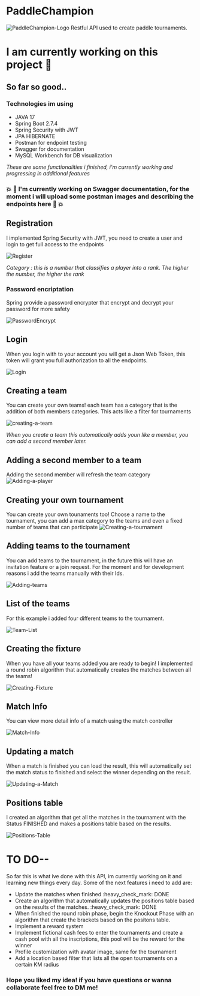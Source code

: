 # PaddleChampion

![PaddleChampion-Logo](https://jeremiasoviedo.github.io/images/logo-no-background.png)
Restful API used to create paddle tournaments.

# I am currently working on this project :wrench:


## So far so good..

### Technologies im using
<ul>
<li>JAVA 17</li>
<li>Spring Boot 2.7.4</li>
<li>Spring Security with JWT</li>
<li>JPA HIBERNATE</li>
<li>Postman for endpoint testing</li>
  <li>Swagger for documentation</li>
<li>MySQL Workbench for DB visualization</li>
</ul>

*These are some functionalities i finished, i'm currently working and progressing in additional features*


### :collision: :star2: I'm currently working on Swagger documentation, for the moment i will upload some postman images and describing the endpoints here  :star2: :collision:

## Registration 

I implemented Spring Security with JWT, you need to create a user and login to get full access to the endpoints

![Register](https://i.imgur.com/ACjWEa6.png)

*Category : this is a number that classifies a player into a rank. The higher the number, the higher the rank*

### Password encriptation
Spring provide a password encrypter that encrypt and decrypt your password for more safety

![PasswordEncrypt](https://i.imgur.com/KkxnY2t.png)

## Login

When you login with to your account you will get a Json Web Token, this token will grant you full authorization to all the endpoints.

![Login](https://i.imgur.com/1qCMtWd.png)

## Creating a team

You can create your own teams! each team has a category that is the addition of both members categories. This acts like a filter for tournaments

![creating-a-team](https://i.imgur.com/OMaHL5t.png)

*When you create a team this automatically adds youn like a member, you can add a second member later.*

## Adding a second member to a team

Adding the second member will refresh the team category
![Adding-a-player](https://i.imgur.com/Th18Nr5.png)

## Creating your own tournament

You can create your own tounaments too! Choose a name to the tournament, you can add a max category to the teams and even a fixed number of teams that can participate
![Creating-a-tournament](https://i.imgur.com/odpauQS.png)

## Adding teams to the tournament

You can add teams to the tournament, in the future this will have an invitation feature or a join request. For the moment and for development reasons i add the teams
manually with their Ids.

![Adding-teams](https://i.imgur.com/nFCcbJq.png)

## List of the teams

For this example i added four different teams to the tournament. 

![Team-List](https://i.imgur.com/U25Gnct.png)

## Creating the fixture

When you have all your teams added you are ready to begin! I implemented a round robin algorithm that automatically creates the matches between all the teams!

![Creating-Fixture](https://i.imgur.com/5IU791t.png)

## Match Info

You can view more detail info of a match using the match controller

![Match-Info](https://i.imgur.com/FjpWGHf.png)

## Updating a match

When a match is finished you can load the result, this will automatically set the match status to finished and select the winner depending on the result.

![Updating-a-Match](https://i.imgur.com/9nRy3ez.png)

## Positions table

I created an algorithm that get all the matches in the tournament with the Status FINISHED and makes a positions table based on the results.

![Positions-Table](https://i.imgur.com/sBENh2n.png)



# TO DO--
So far this is what ive done with this API, im currently working on it and learning new things every day.
Some of the next features i need to add are:

<ul>
<li>Update the matches when finished :heavy_check_mark: DONE</li>
<li>Create an algorithm that automatically updates the positions table based on the results of the matches. :heavy_check_mark: DONE</li>
<li>When finished the round robin phase, begin the Knockout Phase with an algorithm that create the brackets based on the positons table.</li>
<li>Implement a reward system</li>
<li>Implement fictional cash fees to enter the tournaments and create a cash pool with all the inscriptions, this pool will be the reward for the winner</li>
<li>Profile customization with avatar image, same for the tournament</li>
<li>Add a location based filter that lists all the open tournaments on a certain KM radius</li>
</ul>

### Hope you liked my idea! if you have questions or wanna collaborate feel free to DM me!
